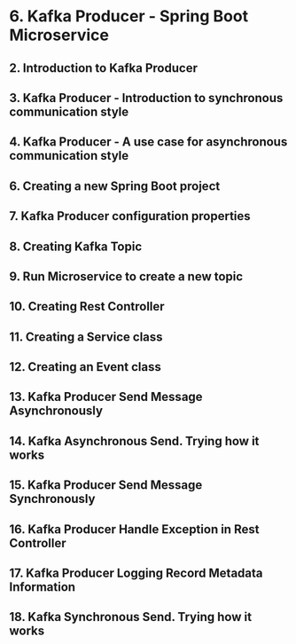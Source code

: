# 6. Kafka Producer - Spring Boot Microservice

## 2. Introduction to Kafka Producer

## 3. Kafka Producer - Introduction to synchronous communication style

## 4. Kafka Producer - A use case for asynchronous communication style

## 6. Creating a new Spring Boot project

## 7. Kafka Producer configuration properties

## 8. Creating Kafka Topic

## 9. Run Microservice to create a new topic

## 10. Creating Rest Controller

## 11. Creating a Service class

## 12. Creating an Event class

## 13. Kafka Producer Send Message Asynchronously

## 14. Kafka Asynchronous Send. Trying how it works

## 15. Kafka Producer Send Message Synchronously

## 16. Kafka Producer Handle Exception in Rest Controller

## 17. Kafka Producer Logging Record Metadata Information

## 18. Kafka Synchronous Send. Trying how it works
